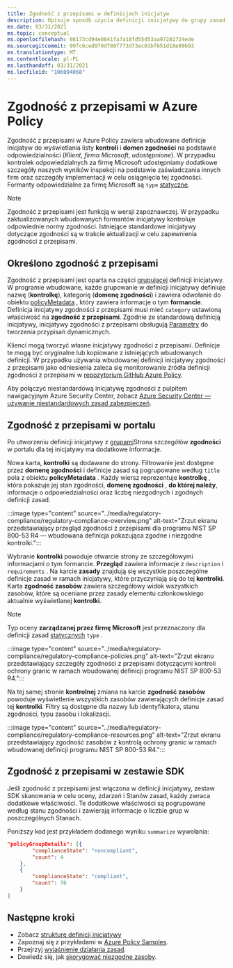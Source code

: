 ```yaml
---
title: Zgodność z przepisami w definicjach inicjatyw
description: Opisuje sposób użycia definicji inicjatywy do grupy zasad według domeny regulacyjnej, takiej jak Access Control, zarządzania konfiguracją i innych.
ms.date: 03/31/2021
ms.topic: conceptual
ms.openlocfilehash: 08173cd94e0841fa7a18fd55d53aa97281724ede
ms.sourcegitcommit: 99fc6ced979d780f773d73ec01bf651d18e89b93
ms.translationtype: MT
ms.contentlocale: pl-PL
ms.lasthandoff: 03/31/2021
ms.locfileid: "106094068"
---
```

# <a name="regulatory-compliance-in-azure-policy"></a>Zgodność z przepisami w Azure Policy

Zgodność z przepisami w Azure Policy zawiera wbudowane definicje inicjatyw do wyświetlania listy **kontroli** i **domen zgodności** na podstawie odpowiedzialności (_Klient_, _firma Microsoft_, _udostępnione_).
W przypadku kontrolek odpowiedzialnych za firmę Microsoft udostępniamy dodatkowe szczegóły naszych wyników inspekcji na podstawie zaświadczania innych firm oraz szczegóły implementacji w celu osiągnięcia tej zgodności.
Formanty odpowiedzialne za firmę Microsoft są `type` [statyczne](./definition-structure.md#type).

> [!NOTE]
> Zgodność z przepisami jest funkcją w wersji zapoznawczej. W przypadku zaktualizowanych wbudowanych formantów inicjatywy kontroluje odpowiednie normy zgodności. Istniejące standardowe inicjatywy dotyczące zgodności są w trakcie aktualizacji w celu zapewnienia zgodności z przepisami.

## <a name="regulatory-compliance-defined"></a>Określono zgodność z przepisami

Zgodność z przepisami jest oparta na części [grupującej](./initiative-definition-structure.md#policy-definition-groups) definicji inicjatywy. W programie wbudowane, każde grupowanie w definicji inicjatywy definiuje nazwę (**kontrolkę**), kategorię (**domenę zgodności**) i zawiera odwołanie do obiektu [policyMetadata](./initiative-definition-structure.md#metadata-objects) , który zawiera informacje o tym **formancie**. Definicja inicjatywy zgodności z przepisami musi mieć `category` ustawioną właściwość na **zgodność z przepisami**. Zgodnie ze standardową definicją inicjatywy, inicjatywy zgodności z przepisami obsługują [Parametry](./initiative-definition-structure.md#parameters) do tworzenia przypisań dynamicznych.

Klienci mogą tworzyć własne inicjatywy zgodności z przepisami. Definicje te mogą być oryginalne lub kopiowane z istniejących wbudowanych definicji. W przypadku używania wbudowanej definicji inicjatywy zgodności z przepisami jako odniesienia zaleca się monitorowanie źródła definicji zgodności z przepisami w [repozytorium GitHub Azure Policy](https://github.com/Azure/azure-policy/tree/master/built-in-policies/policySetDefinitions/Regulatory%20Compliance).

Aby połączyć niestandardową inicjatywę zgodności z pulpitem nawigacyjnym Azure Security Center, zobacz [Azure Security Center — używanie niestandardowych zasad zabezpieczeń](../../../security-center/custom-security-policies.md).

## <a name="regulatory-compliance-in-portal"></a>Zgodność z przepisami w portalu

Po utworzeniu definicji inicjatywy z [grupami](./initiative-definition-structure.md#policy-definition-groups)Strona szczegółów **zgodności** w portalu dla tej inicjatywy ma dodatkowe informacje. 

Nowa karta, **kontrolki** są dodawane do strony. Filtrowanie jest dostępne przez **domenę zgodności** i definicje zasad są pogrupowane według `title` pola z obiektu **policyMetadata** . Każdy wiersz reprezentuje **kontrolkę** , która pokazuje jej stan zgodności, **domenę zgodności** , **do której należy**, informacje o odpowiedzialności oraz liczbę niezgodnych i zgodnych definicji zasad.

:::image type="content" source="../media/regulatory-compliance/regulatory-compliance-overview.png" alt-text="Zrzut ekranu przedstawiający przegląd zgodności z przepisami dla programu NIST SP 800-53 R4 — wbudowana definicja pokazująca zgodne i niezgodne kontrolki.":::

Wybranie **kontrolki** powoduje otwarcie strony ze szczegółowymi informacjami o tym formancie. **Przegląd** zawiera informacje z `description` i `requirements` . Na karcie **zasady** znajdują się wszystkie poszczególne definicje zasad w ramach inicjatywy, które przyczyniają się do tej **kontrolki**. Karta **zgodność zasobów** zawiera szczegółowy widok wszystkich zasobów, które są oceniane przez zasady elementu członkowskiego aktualnie wyświetlanej **kontrolki**.

> [!NOTE]
> Typ oceny **zarządzanej przez firmę Microsoft** jest przeznaczony dla definicji zasad [statycznych](./definition-structure.md#type) `type` .

:::image type="content" source="../media/regulatory-compliance/regulatory-compliance-policies.png" alt-text="Zrzut ekranu przedstawiający szczegóły zgodności z przepisami dotyczącymi kontroli ochrony granic w ramach wbudowanej definicji programu NIST SP 800-53 R4.":::

Na tej samej stronie **kontrolnej** zmiana na karcie **zgodność zasobów** powoduje wyświetlenie wszystkich zasobów zawierających definicje zasad tej **kontrolki**. Filtry są dostępne dla nazwy lub identyfikatora, stanu zgodności, typu zasobu i lokalizacji.

:::image type="content" source="../media/regulatory-compliance/regulatory-compliance-resources.png" alt-text="Zrzut ekranu przedstawiający zgodność zasobów z kontrolą ochrony granic w ramach wbudowanej definicji programu NIST SP 800-53 R4.":::

## <a name="regulatory-compliance-in-sdk"></a>Zgodność z przepisami w zestawie SDK

Jeśli zgodność z przepisami jest włączona w definicji inicjatywy, zestaw SDK skanowania w celu oceny, zdarzeń i Stanów zasad, każdy zwraca dodatkowe właściwości. Te dodatkowe właściwości są pogrupowane według stanu zgodności i zawierają informacje o liczbie grup w poszczególnych Stanach.

Poniższy kod jest przykładem dodanego wyniku `summarize` wywołania:

```json
"policyGroupDetails": [{
        "complianceState": "noncompliant",
        "count": 4
    },
    {
        "complianceState": "compliant",
        "count": 76
    }
]
```

## <a name="next-steps"></a>Następne kroki

- Zobacz [strukturę definicji inicjatywy](./initiative-definition-structure.md)
- Zapoznaj się z przykładami w [Azure Policy Samples](../samples/index.md).
- Przejrzyj [wyjaśnienie działania zasad](./effects.md).
- Dowiedz się, jak [skorygować niezgodne zasoby](../how-to/remediate-resources.md).
